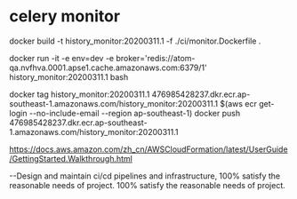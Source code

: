 # celery monitor

docker build -t history_monitor:20200311.1 -f ./ci/monitor.Dockerfile .


docker run -it -e env=dev -e broker='redis://atom-qa.nvfhva.0001.apse1.cache.amazonaws.com:6379/1' history_monitor:20200311.1 bash

docker tag history_monitor:20200311.1  476985428237.dkr.ecr.ap-southeast-1.amazonaws.com/history_monitor:20200311.1
$(aws ecr get-login --no-include-email --region ap-southeast-1)
docker push 476985428237.dkr.ecr.ap-southeast-1.amazonaws.com/history_monitor:20200311.1

https://docs.aws.amazon.com/zh_cn/AWSCloudFormation/latest/UserGuide/GettingStarted.Walkthrough.html




--Design and maintain ci/cd pipelines and infrastructure, 100% satisfy the  reasonable   needs of  project.
100% satisfy the  reasonable  needs of  project.

